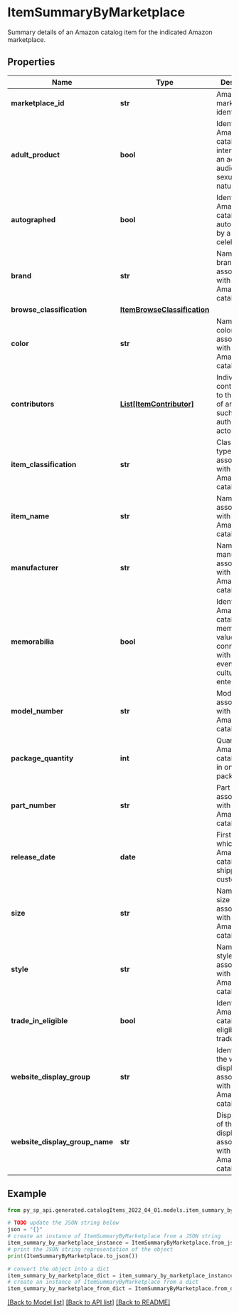 # ItemSummaryByMarketplace

Summary details of an Amazon catalog item for the indicated Amazon marketplace.

## Properties

Name | Type | Description | Notes
------------ | ------------- | ------------- | -------------
**marketplace_id** | **str** | Amazon marketplace identifier. | 
**adult_product** | **bool** | Identifies an Amazon catalog item is intended for an adult audience or is sexual in nature. | [optional] 
**autographed** | **bool** | Identifies an Amazon catalog item is autographed by a player or celebrity. | [optional] 
**brand** | **str** | Name of the brand associated with an Amazon catalog item. | [optional] 
**browse_classification** | [**ItemBrowseClassification**](ItemBrowseClassification.md) |  | [optional] 
**color** | **str** | Name of the color associated with an Amazon catalog item. | [optional] 
**contributors** | [**List[ItemContributor]**](ItemContributor.md) | Individual contributors to the creation of an item, such as the authors or actors. | [optional] 
**item_classification** | **str** | Classification type associated with the Amazon catalog item. | [optional] 
**item_name** | **str** | Name, or title, associated with an Amazon catalog item. | [optional] 
**manufacturer** | **str** | Name of the manufacturer associated with an Amazon catalog item. | [optional] 
**memorabilia** | **bool** | Identifies an Amazon catalog item is memorabilia valued for its connection with historical events, culture, or entertainment. | [optional] 
**model_number** | **str** | Model number associated with an Amazon catalog item. | [optional] 
**package_quantity** | **int** | Quantity of an Amazon catalog item in one package. | [optional] 
**part_number** | **str** | Part number associated with an Amazon catalog item. | [optional] 
**release_date** | **date** | First date on which an Amazon catalog item is shippable to customers. | [optional] 
**size** | **str** | Name of the size associated with an Amazon catalog item. | [optional] 
**style** | **str** | Name of the style associated with an Amazon catalog item. | [optional] 
**trade_in_eligible** | **bool** | Identifies an Amazon catalog item is eligible for trade-in. | [optional] 
**website_display_group** | **str** | Identifier of the website display group associated with an Amazon catalog item. | [optional] 
**website_display_group_name** | **str** | Display name of the website display group associated with an Amazon catalog item. | [optional] 

## Example

```python
from py_sp_api.generated.catalogItems_2022_04_01.models.item_summary_by_marketplace import ItemSummaryByMarketplace

# TODO update the JSON string below
json = "{}"
# create an instance of ItemSummaryByMarketplace from a JSON string
item_summary_by_marketplace_instance = ItemSummaryByMarketplace.from_json(json)
# print the JSON string representation of the object
print(ItemSummaryByMarketplace.to_json())

# convert the object into a dict
item_summary_by_marketplace_dict = item_summary_by_marketplace_instance.to_dict()
# create an instance of ItemSummaryByMarketplace from a dict
item_summary_by_marketplace_from_dict = ItemSummaryByMarketplace.from_dict(item_summary_by_marketplace_dict)
```
[[Back to Model list]](../README.md#documentation-for-models) [[Back to API list]](../README.md#documentation-for-api-endpoints) [[Back to README]](../README.md)


